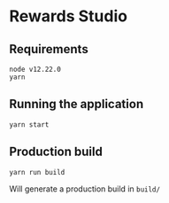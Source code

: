 # Rewards Studio

## Requirements

```
node v12.22.0
yarn
```

## Running the application

```
yarn start
```

## Production build

```
yarn run build
```

Will generate a production build in `build/`
